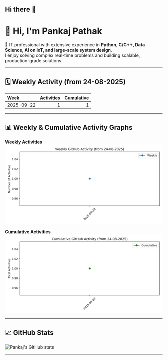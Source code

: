 ## Hi there 👋

<!--
**ppankaj321/ppankaj321** is a ✨ _special_ ✨ repository because its `README.md` (this file) appears on your GitHub profile.

Here are some ideas to get you started:

- 🔭 I’m currently working on ...
- 🌱 I’m currently learning ...
- 👯 I’m looking to collaborate on ...
- 🤔 I’m looking for help with ...
- 💬 Ask me about ...
- 📫 How to reach me: ...
- 😄 Pronouns: ...
- ⚡ Fun fact: ...
-->

# 👋 Hi, I'm Pankaj Pathak

🚀 IT professional with extensive experience in **Python, C/C++, Data Science, AI on IoT, and large-scale system design**.  
I enjoy solving complex real-time problems and building scalable, production-grade solutions.

---

## 🗓 Weekly Activity (from 24-08-2025)

<!--START_SECTION:weekly_activity-->

| Week       |   Activities |   Cumulative |
|:-----------|-------------:|-------------:|
| 2025-09-22 |            1 |            1 |

<!--END_SECTION:weekly_activity-->

---

## 📊 Weekly & Cumulative Activity Graphs

**Weekly Activities**
![Weekly Activity Graph](./weekly_activity_graph.svg)

**Cumulative Activities**
![Cumulative Activity Graph](./cumulative_activity_graph.svg)

---

## 📈 GitHub Stats

![Pankaj's GitHub stats](https://github-readme-stats.vercel.app/api?username=ppankaj321&show_icons=true&count_private=true&include_all_commits=true)

---

